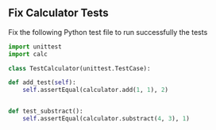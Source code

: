 ## Fix Calculator Tests

Fix the following Python test file to run successfully the tests

```python
import unittest
import calc

class TestCalculator(unittest.TestCase):

def add_test(self):
    self.assertEqual(calculator.add(1, 1), 2)


def test_substract():
    self.assertEqual(calculator.substract(4, 3), 1)
```
